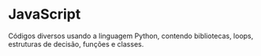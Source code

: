 # JavaScript
Códigos diversos usando a linguagem Python, contendo bibliotecas, loops, estruturas de decisão, funções e classes.

